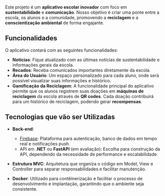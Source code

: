 Este projeto é um **aplicativo escolar inovador** com foco em **sustentabilidade** e **comunicação**. Nosso objetivo é criar uma ponte entre a escola, os alunos e a comunidade, promovendo a **reciclagem** e a **conscientização ambiental** de forma engajante.

## Funcionalidades

O aplicativo contará com as seguintes funcionalidades:

- **Notícias**: Fique atualizado com as últimas notícias de sustentabilidade e informações gerais da escola.
- **Recados**: Receba comunicados importantes diretamente da escola.
- **Área do Usuário**: Um espaço personalizado para cada aluno, onde será possível visualizar suas informações e histórico.
- **Gamificação da Reciclagem**: A funcionalidade principal do aplicativo permite que os alunos registrem suas doações em **máquinas de reciclagem** da escola através de **QR codes**. Cada doação contribuirá para um histórico de reciclagem, podendo gerar **recompensas**.

## Tecnologias que vão ser Utilizadas

- **Back-end**:
    - [Firebase](https://firebase.google.com/): Plataforma para autenticação, banco de dados em tempo real e notificações push.
    - API em **.NET** ou **FastAPI** (em avaliação): Escolha para construção da API, dependendo da necessidade de performance e escalabilidade.

- **Estrutura MVC**: Arquitetura que organiza o código em Model, View e Controller para separar responsabilidades e facilitar manutenção.

- **Docker**: Utilizado para contêinerização e facilitar o processo de desenvolvimento e implantação, garantindo que o ambiente seja consistente.
